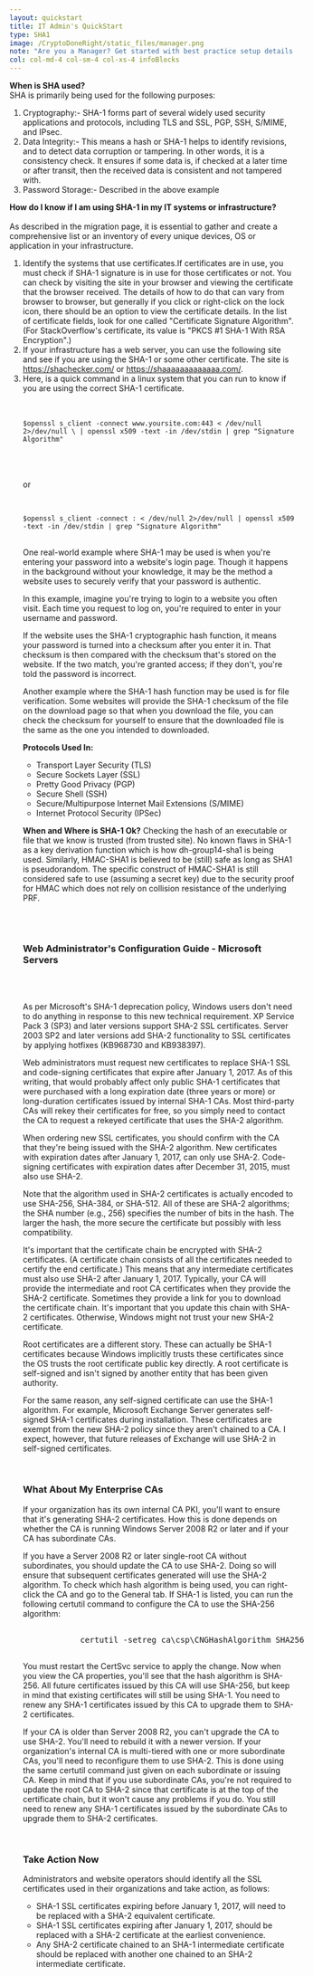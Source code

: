 ```yaml
---
layout: quickstart
title: IT Admin's QuickStart
type: SHA1
image: /CryptoDoneRight/static_files/manager.png
note: "Are you a Manager? Get started with best practice setup details above."
col: col-md-4 col-sm-4 col-xs-4 infoBlocks
---
```

 <p id="when">
            <strong>When is SHA used?</strong><br />
            SHA is primarily being used for the following purposes:
            <ol>
              <li>
                Cryptography:- SHA-1 forms part of several widely used security applications and protocols, including TLS and SSL, PGP, SSH, S/MIME, and IPsec.
              </li>
              <li>
                Data Integrity:- This means a hash or SHA-1 helps to identify revisions, and to detect data corruption or tampering. In other words, it is a consistency check. It ensures if some data is, if checked at a later time or after transit, then the received data is consistent and not tampered with.
              </li>
              <li>
                Password Storage:- Described in the above example
              </li>
            </ol>
          </p>

<p id="identification">
            <strong>How do I know if I am using SHA-1 in my IT systems or infrastructure?</strong><br /> <br />
            As described in the migration page, it is essential to gather and create a comprehensive list or an inventory of every unique devices, OS or application in your infrastructure.
            <ol>
              <li>
                Identify the systems that use certificates.If certificates are in use, you must check if SHA-1 signature is in use for those certificates or not. You can check by visiting the site in your browser and viewing the certificate that the browser received. The details of how to do that can vary from browser to browser, but generally if you click or right-click on the lock icon, there should be an option to view the certificate details. In the list of certificate fields, look for one called "Certificate Signature Algorithm". (For StackOverflow's certificate, its value is "PKCS #1 SHA-1 With RSA Encryption".)
              </li>
              <li>
                If your infrastructure has a web server, you can use the following site and see if you are using the SHA-1 or some other certificate. The site is <a href="https://shachecker.com/">https://shachecker.com/</a> or <a href="https://shaaaaaaaaaaaaa.com/">https://shaaaaaaaaaaaaa.com/</a>.
              </li>
              <li>
                Here, is a quick command in a linux system that you can run to know if you are using the correct SHA-1 certificate.<br /><br />
                <pre>
                  <code>
$openssl s_client -connect www.yoursite.com:443 < /dev/null 2>/dev/null \ | openssl x509 -text -in /dev/stdin | grep "Signature Algorithm"</code>
                </pre>

<br /><br />
or
<br /><br />
<pre>
<code>
$openssl s_client -connect <host>:<port> < /dev/null 2>/dev/null | openssl x509 -text -in /dev/stdin | grep "Signature Algorithm"</code>
                </pre>
<p>
            One real-world example where SHA-1 may be used is when you're entering your password into a website's login page. Though it happens in the background without your knowledge, it may be the method a website uses to securely verify that your password is authentic.
</p>
<p>
            In this example, imagine you're trying to login to a website you often visit. Each time you request to log on, you're required to enter in your username and password.
          </p>
          <p>
            If the website uses the SHA-1 cryptographic hash function, it means your password is turned into a checksum after you enter it in. That checksum is then compared with the checksum that's stored on the website. If the two match, you're granted access; if they don't, you're told the password is incorrect.
          </p>
          <p>
            Another example where the SHA-1 hash function may be used is for file verification. Some websites will provide the SHA-1 checksum of the file on the download page so that when you download the file, you can check the checksum for yourself to ensure that the downloaded file is the same as the one you intended to downloaded.
 </p>

<p id="where">
            <strong>Protocols Used In:</strong>
            <ul>
              <li>Transport Layer Security (TLS)</li>
              <li>Secure Sockets Layer (SSL)</li>
              <li>Pretty Good Privacy (PGP)</li>
              <li>Secure Shell (SSH)</li>
              <li>Secure/Multipurpose Internet Mail Extensions (S/MIME)</li>
              <li>Internet Protocol Security (IPSec)</li>
            </ul>
          </p>
          <p id="whenToUse">
            <strong>When and Where is SHA-1 Ok?</strong>
            Checking the hash of an executable or file that we know is trusted (from trusted site).
            No known flaws in SHA-1 as a key derivation function which is how dh-group14-sha1 is being used.  
            Similarly, HMAC-SHA1 is believed to be (still) safe as long as SHA1 is pseudorandom.   
            The specific construct of HMAC-SHA1 is still considered safe to use (assuming a secret key) due to the security proof for HMAC which does not rely on collision resistance of the underlying PRF.
          </p>
</div>
<br /> <br />

<h3>Web Administrator's Configuration Guide - Microsoft Servers</h3>
<br /> <br />
<p>
            As per Microsoft's SHA-1 deprecation policy, Windows users don't need to do anything in response to this new technical requirement. XP Service Pack 3 (SP3) and later versions support SHA-2 SSL certificates. Server 2003 SP2 and later versions add SHA-2 functionality to SSL certificates by applying hotfixes (KB968730 and KB938397).
          </p>
          <p>
            <span class="green">Web administrators must request new certificates to replace SHA-1 SSL and code-signing certificates that expire after January 1, 2017.</span> As of this writing, that would probably affect only public SHA-1 certificates that were purchased with a long expiration date (three years or more) or long-duration certificates issued by internal SHA-1 CAs. Most third-party CAs will rekey their certificates for free, so you simply need to contact the CA to request a rekeyed certificate that uses the SHA-2 algorithm.
          </p>
          <p>
            When ordering new SSL certificates, you should confirm with the CA that they're being issued with the SHA-2 algorithm. New certificates with expiration dates after January 1, 2017, can only use SHA-2. Code-signing certificates with expiration dates after December 31, 2015, must also use SHA-2.
          </p>
          <p>
            Note that the algorithm used in SHA-2 certificates is actually encoded to use SHA-256, SHA-384, or SHA-512. All of these are SHA-2 algorithms; the SHA number (e.g., 256) specifies the number of bits in the hash. The larger the hash, the more secure the certificate but possibly with less compatibility.
          </p>
          <p>
            <span class="green">It's important that the certificate chain be encrypted with SHA-2 certificates. (A certificate chain consists of all the certificates needed to certify the end certificate.)</span> This means that any intermediate certificates must also use SHA-2 after January 1, 2017. Typically, your CA will provide the intermediate and root CA certificates when they provide the SHA-2 certificate. Sometimes they provide a link for you to download the certificate chain. It's important that you update this chain with SHA-2 certificates. Otherwise, Windows might not trust your new SHA-2 certificate.
          </p>
          <p>
            Root certificates are a different story. These can actually be SHA-1 certificates because Windows implicitly trusts these certificates since the OS trusts the root certificate public key directly. A root certificate is self-signed and isn't signed by another entity that has been given authority.
          </p>
          <p>
            For the same reason, any self-signed certificate can use the SHA-1 algorithm. For example, Microsoft Exchange Server generates self-signed SHA-1 certificates during installation. These certificates are exempt from the new SHA-2 policy since they aren't chained to a CA. I expect, however, that future releases of Exchange will use SHA-2 in self-signed certificates.
          </p>

<br />
          <h3 id="enterprise">What About My Enterprise CAs</h3>
          <p>
            If your organization has its own internal CA PKI, you'll want to ensure that it's generating SHA-2 certificates. How this is done depends on whether the CA is running Windows Server 2008 R2 or later and if your CA has subordinate CAs.
          </p>
          <p>
            If you have a Server 2008 R2 or later single-root CA without subordinates, you should update the CA to use SHA-2. Doing so will ensure that subsequent certificates generated will use the SHA-2 algorithm. To check which hash algorithm is being used, you can right-click the CA and go to the General tab. If SHA-1 is listed, you can run the following certutil command to configure the CA to use the SHA-256 algorithm:
            <xmp>
            certutil -setreg ca\csp\CNGHashAlgorithm SHA256
            </xmp>
          </p>
          <p>
            You must restart the CertSvc service to apply the change. Now when you view the CA properties, you'll see that the hash algorithm is SHA-256. All future certificates issued by this CA will use SHA-256, but keep in mind that existing certificates will still be using SHA-1. You need to renew any SHA-1 certificates issued by this CA to upgrade them to SHA-2 certificates.
          </p>
          <p>
            <span class="red">If your CA is older than Server 2008 R2, you can't upgrade the CA to use SHA-2. You'll need to rebuild it with a newer version.</span> If your organization's internal CA is multi-tiered with one or more subordinate CAs, you'll need to reconfigure them to use SHA-2. This is done using the same certutil command just given on each subordinate or issuing CA. Keep in mind that if you use subordinate CAs, you're not required to update the root CA to SHA-2 since that certificate is at the top of the certificate chain, but it won't cause any problems if you do. You still need to renew any SHA-1 certificates issued by the subordinate CAs to upgrade them to SHA-2 certificates.
          </p>

<br />
          <h3 id="action">Take Action Now</h3>
          <p>
            Administrators and website operators should identify all the SSL certificates used in their organizations and take action, as follows:
            <ul>
              <li>
                SHA-1 SSL certificates expiring before January 1, 2017, will need to be replaced with a SHA-2 equivalent certificate.
              </li>
              <li>
                SHA-1 SSL certificates expiring after January 1, 2017, should be replaced with a SHA-2 certificate at the earliest convenience.
              </li>
              <li>
                Any SHA-2 certificate chained to an SHA-1 intermediate certificate should be replaced with another one chained to an SHA-2 intermediate certificate.
              </li>
            </ul>
          </p>

